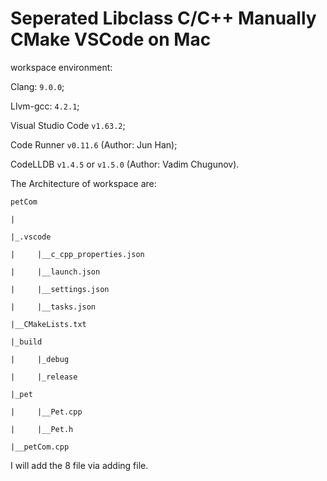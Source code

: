 # Seperated Libclass C/C++ Manually CMake VSCode on Mac

workspace environment:

Clang: `9.0.0`;

Llvm-gcc: `4.2.1`;

Visual Studio Code `v1.63.2`;

Code Runner `v0.11.6` (Author: Jun Han);

CodeLLDB `v1.4.5` or `v1.5.0` (Author: Vadim Chugunov).

The Architecture of workspace are:

    petCom

    |

    |_.vscode

    |     |__c_cpp_properties.json

    |     |__launch.json

    |     |__settings.json

    |     |__tasks.json

    |__CMakeLists.txt
    
    |_build
    
    |     |_debug
    
    |     |_release
    
    |_pet
    
    |     |__Pet.cpp
    
    |     |__Pet.h
    
    |__petCom.cpp
    
I will add the 8 file via adding file.
